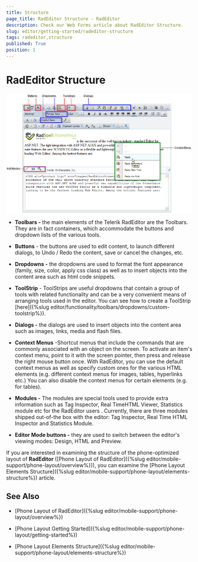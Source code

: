 ```yaml
---
title: Structure
page_title: RadEditor Structure - RadEditor
description: Check our Web Forms article about RadEditor Structure.
slug: editor/getting-started/radeditor-structure
tags: radeditor,structure
published: True
position: 1
---
```


# RadEditor Structure

![](images/editor-structure001.png)

* **Toolbars -** the main elements of the Telerik RadEditor are the Toolbars. They are in fact containers, which accommodate the buttons and dropdown lists of the various tools.

* **Buttons** - the buttons are used to edit content, to launch different dialogs, to Undo / Redo the content, save or cancel the changes, etc.

* **Dropdowns -** the dropdowns are used to format the font appearance (family, size, color, apply css class) as well as to insert objects into the content area such as html code snippets.

* **ToolStrip** - ToolStrips are useful dropdowns that contain a group of tools with related functionality and can be a very convenient means of arranging tools used in the editor. You can see how to create a ToolStrip [here]({%slug editor/functionality/toolbars/dropdowns/custom-toolstrip%}).

* **Dialogs -** the dialogs are used to insert objects into the content area such as images, links, media and flash files.

* **Context Menus** -Shortcut menus that include the commands that are commonly associated with an object on the screen. To activate an item's context menu, point to it with the screen pointer, then press and release the right mouse button once. With RadEditor, you can use the default context menus as well as specify custom ones for the various HTML elements (e.g. different context menus for images, tables, hyperlinks etc.) You can also disable the context menus for certain elements (e.g. for tables).

* **Modules -** The modules are special tools used to provide extra information such as Tag Inspector, Real TimeHTML Viewer, Statistics module etc for the RadEditor users . Currently, there are three modules shipped out-of-the box with the editor: Tag Inspector, Real Time HTML Inspector and Statistics Module.

* **Editor Mode buttons -** they are used to switch between the editor's viewing modes: Design, HTML and Preview.

If you are interested in examining the structure of the phone-optimized layout of **RadEditor** ([Phone Layout of RadEditor]({%slug editor/mobile-support/phone-layout/overview%})), you can examine the [Phone Layout Elements Structure]({%slug editor/mobile-support/phone-layout/elements-structure%}) article.

## See Also

 * [Phone Layout of RadEditor]({%slug editor/mobile-support/phone-layout/overview%})

 * [Phone Layout Getting Started]({%slug editor/mobile-support/phone-layout/getting-started%})

 * [Phone Layout Elements Structure]({%slug editor/mobile-support/phone-layout/elements-structure%})

